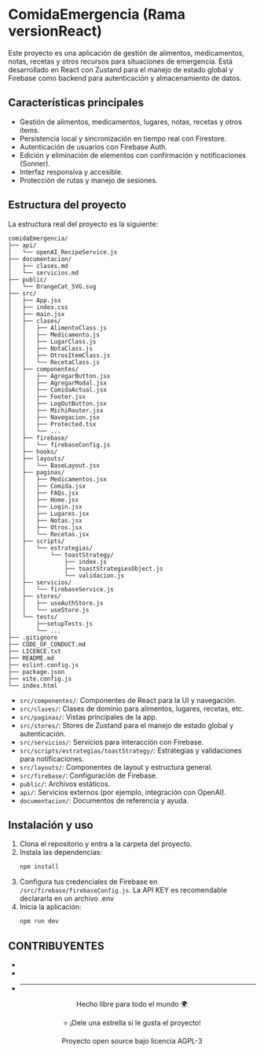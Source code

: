 # ComidaEmergencia (Rama versionReact)

Este proyecto es una aplicación de gestión de alimentos, medicamentos, notas, recetas y otros recursos para situaciones de emergencia. Está desarrollado en React con Zustand para el manejo de estado global y Firebase como backend para autenticación y almacenamiento de datos.

## Características principales

- Gestión de alimentos, medicamentos, lugares, notas, recetas y otros ítems.
- Persistencia local y sincronización en tiempo real con Firestore.
- Autenticación de usuarios con Firebase Auth.
- Edición y eliminación de elementos con confirmación y notificaciones (Sonner).
- Interfaz responsiva y accesible.
- Protección de rutas y manejo de sesiones.

## Estructura del proyecto

La estructura real del proyecto es la siguiente:

```
comidaEmergencia/
├── api/
│   └── openAI_RecipeService.js
├── documentacion/
│   ├── clases.md
│   └── servicios.md
├── public/
│   └── OrangeCat_SVG.svg
├── src/
│   ├── App.jsx
│   ├── index.css
│   ├── main.jsx
│   ├── clases/
│   │   ├── AlimentoClass.js
│   │   ├── Medicamento.js
│   │   ├── LugarClass.js
│   │   ├── NotaClass.js
│   │   ├── OtrosItemClass.js
│   │   └── RecetaClass.js
│   ├── componentes/
│   │   ├── AgregarButton.jsx
│   │   ├── AgregarModal.jsx
│   │   ├── ComidaActual.jsx
│   │   ├── Footer.jsx
│   │   ├── LogOutButton.jsx
│   │   ├── MichiRouter.jsx
│   │   ├── Navegacion.jsx
│   │   ├── Protected.tsx
│   │   └── ...
│   ├── firebase/
│   │   └── firebaseConfig.js
│   ├── hooks/
│   ├── layouts/
│   │   └── BaseLayout.jsx
│   ├── paginas/
│   │   ├── Medicamentos.jsx
│   │   ├── Comida.jsx
│   │   ├── FAQs.jsx
│   │   ├── Home.jsx
│   │   ├── Login.jsx
│   │   ├── Lugares.jsx
│   │   ├── Notas.jsx
│   │   ├── Otros.jsx
│   │   └── Recetas.jsx
│   ├── scripts/
│   │   └── estrategias/
│   │       └── toastStrategy/
│   │           ├── index.js
│   │           ├── toastStrategiesObject.js
│   │           └── validacion.js
│   ├── servicios/
│   │   └── firebaseService.js
│   ├── stores/
│   │   ├── useAuthStore.js
│   │   └── useStore.js
│   └── tests/
│       ├──setupTests.js
│       └── ...
├── .gitignore
├── CODE_OF_CONDUCT.md
├── LICENCE.txt
├── README.md
├── eslint.config.js
├── package.json
├── vite.config.js
└── index.html
```

- `src/componentes/`: Componentes de React para la UI y navegación.
- `src/clases/`: Clases de dominio para alimentos, lugares, recetas, etc.
- `src/paginas/`: Vistas principales de la app.
- `src/stores/`: Stores de Zustand para el manejo de estado global y autenticación.
- `src/servicios/`: Servicios para interacción con Firebase.
- `src/scripts/estrategias/toastStrategy/`: Estrategias y validaciones para notificaciones.
- `src/layouts/`: Componentes de layout y estructura general.
- `src/firebase/`: Configuración de Firebase.
- `public/`: Archivos estáticos.
- `api/`: Servicios externos (por ejemplo, integración con OpenAI).
- `documentacion/`: Documentos de referencia y ayuda.

## Instalación y uso

1. Clona el repositorio y entra a la carpeta del proyecto.
2. Instala las dependencias:
   ```bash
   npm install
   ```
3. Configura tus credenciales de Firebase en `/src/firebase/firebaseConfig.js`. La API KEY es recomendable declararla en un archivo .env
4. Inicia la aplicación:
   ```bash
   npm run dev
   ```

## CONTRIBUYENTES

-
-
- ***

<div align="center">
  <p>Hecho libre para todo el mundo 🌍</p>
  <p>⭐ ¡Dele una estrella si le gusta el proyecto!</p>
  <p> Proyecto open source bajo licencia AGPL-3 </p>
</div>
